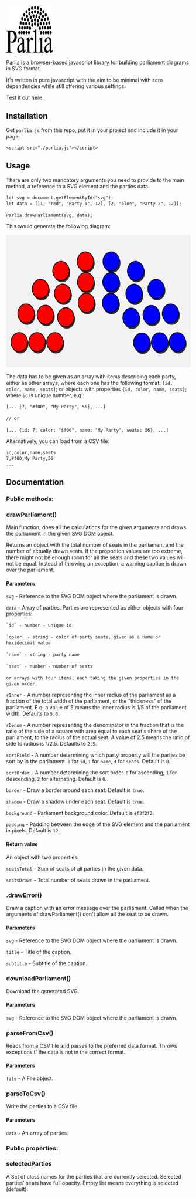 <img src="./logo.svg" alt="logo" width="128px" height="128px"/>

Parlia is a browser-based javascript library for building parliament diagrams in SVG format.

It's written in pure javascript with the aim to be minimal with zero dependencies while still offering various settings.

Test it out here.


## Installation

Get `parlia.js` from this repo, put it in your project and include it in your page:

```
<script src="./parlia.js"></script>
```

## Usage

There are only two mandatory arguments you need to provide to the main method, a reference to a SVG element and the parties data.

```
let svg = document.getElementById("svg");
let data = [[1, "red", "Party 1", 12], [2, "blue", "Party 2", 12]];

Parlia.drawParliament(svg, data);
```

This would generate the following diagram:

<img src="./parliament-example.svg" alt="example diagram" width="578px" height="362px"/>

The data has to be given as an array with items describing each party, either as other arrays, where each one has the following format: `[id, color, name, seats]`; or objects with properties `{id, color, name, seats}`; where `id` is unique number, e.g.:

```
[... [7, "#f00", "My Party", 56], ...]

// or

[... {id: 7, color: "$f00", name: "My Party", seats: 56}, ...]
```

Alternatively, you can load from a CSV file:

```
id,color,name,seats
7,#f00,My Party,56
...
```

## Documentation

### Public methods:

### drawParliament()

Main function, does all the calculations for the given arguments and draws the parliament in the given SVG DOM object.

Returns an object with the total number of seats in the parliament and the number of actually drawn seats. If the proportion values are too extreme, there might not be enough room for all the seats and these two values will not be equal. Instead of throwing an exception, a warning caption is drawn over the parliament.


#### Parameters

`svg` - Reference to the SVG DOM object where the parliament is drawn.

`data` - Array of parties. Parties are represented as either objects with four properties:

	`id` - number - unique id
	
	`color` - string - color of party seats, given as a name or hexidecimal value

	`name` - string - party name

	`seat` - number - number of seats

	or arrays with four items, each taking the given properties in the given order.

`rInner` - A number representing the inner radius of the parliament as a fraction of the total width of the parliament, or the "thickness" of the parliament. E.g. a value of 5 means the inner radius is 1/5 of the parliament width. Defaults to `5.0`.

`rDenom` - A number representing the denominator in the fraction that is the ratio of the side of a square with area equal to each seat's share of the parliament, to the radius of the actual seat. A value of 2.5 means the ratio of side to radius is 1/2.5. Defaults to `2.5`.

`sortField` - A number determining which party property will the parties be sort by in the parliament. `0` for `id`, `1` for `name`, `3` for `seats`. Default is `0`.

`sortOrder` - A number determining the sort order. `0` for ascending, `1` for descending, `2` for alternating. Default is `0`.

`border` - Draw a border around each seat. Default is `true`.

`shadow` - Draw a shadow under each seat. Default is `true`.

`background` - Parliament background color. Default is `#f2f2f2`.

`padding` - Padding between the edge of the SVG element and the parliament in pixels. Default is `12`.

#### Return value

An object with two properties:

`seatsTotal` - Sum of seats of all parties in the given data.

`seatsDrawn` - Total number of seats drawn in the parliament.

### .drawError()

Draw a caption with an error message over the parliament. Called when the arguments of drawParliament() don't allow all the seat to be drawn.

#### Parameters

`svg` - Reference to the SVG DOM object where the parliament is drawn.

`title` - Title of the caption. 

`subtitle` - Subtitle of the caption. 

### downloadParliament()

Download the generated SVG.

#### Parameters

`svg` - Reference to the SVG DOM object where the parliament is drawn.

### parseFromCsv()

Reads from a CSV file and parses to the preferred data format. Throws exceptions if the data is not in the correct format.

#### Parameters

`file` - A File object.

### parseToCsv()

Write the parties to a CSV file.

#### Parameters

`data` - An array of parties.

### Public properties:

### selectedParties

A Set of class names for the parties that are currently selected. Selected parties' seats have full opacity. Empty list means everything is selected (default).
